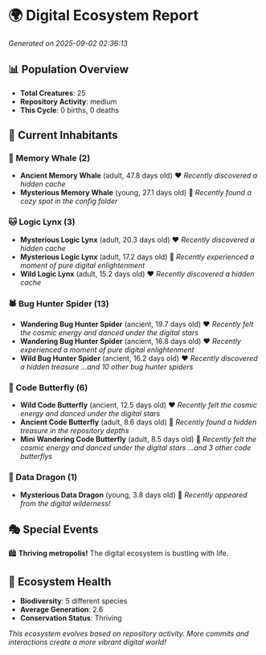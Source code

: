 # 🌍 Digital Ecosystem Report
*Generated on 2025-09-02 02:36:13*

## 📊 Population Overview
- **Total Creatures**: 25
- **Repository Activity**: medium
- **This Cycle**: 0 births, 0 deaths

## 👥 Current Inhabitants

### 🐋 Memory Whale (2)
- **Ancient Memory Whale** (adult, 47.8 days old) ❤️
  *Recently discovered a hidden cache*
- **Mysterious Memory Whale** (young, 27.1 days old) 💛
  *Recently found a cozy spot in the config folder*

### 🐱 Logic Lynx (3)
- **Mysterious Logic Lynx** (adult, 20.3 days old) ❤️
  *Recently discovered a hidden cache*
- **Mysterious Logic Lynx** (adult, 17.2 days old) 💛
  *Recently experienced a moment of pure digital enlightenment*
- **Wild Logic Lynx** (adult, 15.2 days old) ❤️
  *Recently discovered a hidden cache*

### 🕷️ Bug Hunter Spider (13)
- **Wandering Bug Hunter Spider** (ancient, 19.7 days old) ❤️
  *Recently felt the cosmic energy and danced under the digital stars*
- **Wandering Bug Hunter Spider** (ancient, 16.8 days old) ❤️
  *Recently experienced a moment of pure digital enlightenment*
- **Wild Bug Hunter Spider** (ancient, 16.2 days old) ❤️
  *Recently discovered a hidden treasure*
  *...and 10 other bug hunter spiders*

### 🦋 Code Butterfly (6)
- **Wild Code Butterfly** (ancient, 12.5 days old) ❤️
  *Recently felt the cosmic energy and danced under the digital stars*
- **Ancient Code Butterfly** (adult, 8.6 days old) 💛
  *Recently found a hidden treasure in the repository depths*
- **Mini Wandering Code Butterfly** (adult, 8.5 days old) 💚
  *Recently felt the cosmic energy and danced under the digital stars*
  *...and 3 other code butterflys*

### 🐉 Data Dragon (1)
- **Mysterious Data Dragon** (young, 3.8 days old) 💚
  *Recently appeared from the digital wilderness!*

## 🎭 Special Events

🏙️ **Thriving metropolis!** The digital ecosystem is bustling with life.

## 🔬 Ecosystem Health
- **Biodiversity**: 5 different species
- **Average Generation**: 2.6
- **Conservation Status**: Thriving

*This ecosystem evolves based on repository activity. More commits and interactions create a more vibrant digital world!*